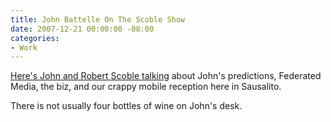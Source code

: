 ```yaml
---
title: John Battelle On The Scoble Show
date: 2007-12-21 00:00:00 -08:00
categories:
- Work
---
```


<p><a href="http://www.podtech.net/scobleshow/technology/1718/john-battelle-on-2007-predictions-and-advertising-industry">Here's John and Robert Scoble talking</a> about John's predictions, Federated Media, the biz, and our crappy mobile reception here in Sausalito.</p>

<p>There is not usually four bottles of wine on John's desk.</p>
